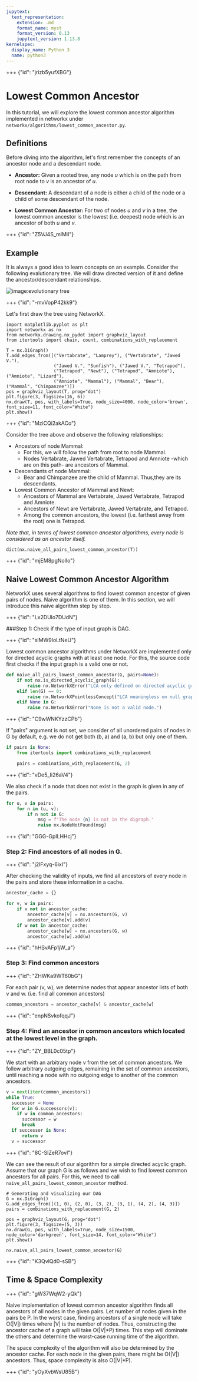 ```yaml
---
jupytext:
  text_representation:
    extension: .md
    format_name: myst
    format_version: 0.13
    jupytext_version: 1.13.8
kernelspec:
  display_name: Python 3
  name: python3
---
```


+++ {"id": "jrizb5yufXBG"}

# Lowest Common Ancestor


In this tutorial, we will explore the lowest common ancestor algorithm implemented in networkx under `networkx/algorithms/lowest_common_ancestor.py`. 

## Definitions

Before diving into the algorithm, let's first remember the concepts of an ancestor node and a descendant node.

- **Ancestor:** 
Given a rooted tree, any node $u$ which is on the path from root node to $v$ is an ancestor of $u$. 

- **Descendant:**  A descendant of a node is either a child of the node or a child of some descendant of the node.
- **Lowest Common Ancestor:** For two of nodes $u$ and $v$ in a tree, the lowest common ancestor is the lowest (i.e. deepest) node which is an ancestor of both $u$ and $v$. 

+++ {"id": "Z5VJ4S_mlMiI"}

## Example

It is always a good idea to learn concepts on an example. Consider the following evalutionary tree. We will draw directed version of it and define the ancestor/descendant relationships.

![image:evolutionary tree](images/evolutionary_tree.png)

+++ {"id": "-mvVopP42kk9"}

Let's first draw the tree using NetworkX.

```{code-cell}
import matplotlib.pyplot as plt
import networkx as nx
from networkx.drawing.nx_pydot import graphviz_layout
from itertools import chain, count, combinations_with_replacement
```

```{code-cell}
T = nx.DiGraph()
T.add_edges_from([("Vertabrate", "Lamprey"), ("Vertabrate", "Jawed V."), 
                  ("Jawed V.", "Sunfish"), ("Jawed V.", "Tetrapod"), 
                  ("Tetrapod", "Newt"), ("Tetrapod", "Amniote"), ("Amniote", "Lizard"), 
                  ("Amniote", "Mammal"), ("Mammal", "Bear"), ("Mammal", "Chimpanzee")])
pos = graphviz_layout(T, prog="dot")
plt.figure(3, figsize=(16, 6))
nx.draw(T, pos, with_labels=True, node_size=4000, node_color='brown', font_size=11, font_color="White")
plt.show()
```

+++ {"id": "MziCQi2akACo"}

Consider the tree above and observe the following relationships:

- Ancestors of node Mammal:  
  - For this, we will follow the path from root to node Mammal.
  - Nodes Vertabrate, Jawed Vertabrate, Tetrapod and Amniote -which are on this path- are ancestors of Mammal.
- Descendants of node Mammal:
    - Bear and Chimpanzee are the child of Mammal. Thus,they are its descendants.
- Lowest Common Ancestor of Mammal and Newt:
  - Ancestors of Mammal are Vertabrate, Jawed Vertabrate, Tetrapod and Amniote.
  - Ancestors of Newt are Vertabrate, Jawed Vertabrate, and Tetrapod.
  - Among the common ancestors, the lowest (i.e. farthest away from the root) one is Tetrapod.


_Note that, in terms of lowest common ancestor algorithms, every node is considered as an ancestor itself._


```{code-cell}
dict(nx.naive_all_pairs_lowest_common_ancestor(T))
```

+++ {"id": "mjEM8pgNolIo"}

## Naive Lowest Common Ancestor Algorithm

NetworkX uses several algorithms to find lowest common ancestor of given pairs of nodes. Naive algorithm is one of them. In this section, we will introduce this naive algorithm step by step.

+++ {"id": "Lx2DUlo7DUdN"}

###Step 1: Check if the type of input graph is DAG.

+++ {"id": "sIMW9IoLtNeU"}

Lowest common ancestor algorithms under NetworkX are implemented only for directed acyclic graphs with at least one node. For this, the source code first checks if the input graph is a valid one or not.

```python
def naive_all_pairs_lowest_common_ancestor(G, pairs=None):
    if not nx.is_directed_acyclic_graph(G):
        raise nx.NetworkXError("LCA only defined on directed acyclic graphs.")
    elif len(G) == 0:
        raise nx.NetworkXPointlessConcept("LCA meaningless on null graphs.")
    elif None in G:
        raise nx.NetworkXError("None is not a valid node.")
```

+++ {"id": "C9wWNKYzzCPb"}

If "pairs" argument is not set, we consider of all unordered pairs of nodes in G by default, e.g. we do not get both (b, a) and (a, b) but only one of them.

```python
if pairs is None:
    from itertools import combinations_with_replacement

    pairs = combinations_with_replacement(G, 2)
```

+++ {"id": "vDe5_Ii26aV4"}

We also check if a node that does not exist in the graph is given in any of the pairs.

```python
for u, v in pairs:
    for n in (u, v):
        if n not in G:
            msg = f"The node {n} is not in the digraph."
            raise nx.NodeNotFound(msg)
```

+++ {"id": "GGG-GpILHHcj"}

### Step 2: Find ancestors of all nodes in G.

+++ {"id": "j2lFxyq-6ixI"}

After checking the validity of inputs, we find all ancestors of every node in the pairs and store these information in a cache.

```python
ancestor_cache = {}

for v, w in pairs:
    if v not in ancestor_cache:
        ancestor_cache[v] = nx.ancestors(G, v)
        ancestor_cache[v].add(v)
    if w not in ancestor_cache:
        ancestor_cache[w] = nx.ancestors(G, w)
        ancestor_cache[w].add(w)
```

+++ {"id": "hHSvAFp1jW_a"}

### Step 3: Find common ancestors

+++ {"id": "ZHWKa9WT60bG"}

For each pair (v, w), we determine nodes that appear ancestor lists of both v and w. (i.e. find all common ancestors)  

```python
common_ancestors = ancestor_cache[v] & ancestor_cache[w]
```

+++ {"id": "enpNSvkofqqJ"}

### Step 4: Find an ancestor in common ancestors which located at the lowest level in the graph.

+++ {"id": "ZY_BBL0c05tp"}

We start with an arbitrary node v from the set of common ancestors.  We follow arbitrary outgoing edges, remaining in the set of common ancestors, until reaching a node with no outgoing edge to another of the common ancestors.

```python
v = next(iter(common_ancestors))
while True:
  successor = None
  for w in G.successors(v):
    if w in common_ancestors:
      successor = w
      break
  if successor is None:
      return v
  v = successor
```

+++ {"id": "8C-SlZeR7ovl"}

We can see the result of our algorithm for a simple directed acyclic graph. Assume that our graph G is as follows and we wish to find lowest common ancestors for all pairs. For this, we need to call ```naive_all_pairs_lowest_common_ancestor```
method.


```{code-cell}
# Generating and visualizing our DAG
G = nx.DiGraph()
G.add_edges_from([(1, 0), (2, 0), (3, 2), (3, 1), (4, 2), (4, 3)])
pairs = combinations_with_replacement(G, 2)

pos = graphviz_layout(G, prog="dot")
plt.figure(3, figsize=(5, 3))
nx.draw(G, pos, with_labels=True, node_size=1500, node_color='darkgreen', font_size=14, font_color="White")
plt.show()
```

```{code-cell}
nx.naive_all_pairs_lowest_common_ancestor(G)
```

+++ {"id": "K3QvlQd0-sSB"}

## Time & Space Complexity

+++ {"id": "gW37WqW2-yQk"}

Naive implementation of lowest common ancestor algorithm finds all ancestors of all nodes in the given pairs. Let number of nodes given in the pairs be P. In the worst case, finding ancestors of a single node will take O(|V|) times where |V| is the number of nodes. Thus, constructing the ancestor cache of a graph will take O(|V|*P) times. This step will dominate the others and determine the worst-case running time of the algorithm.

The space complexity of the algorithm will also be determined by the ancestor cache.  For each node in the given pairs, there might be O(|V|) ancestors. Thus, space complexity is also O(|V|*P).

+++ {"id": "yOyXvbWsU85B"}
